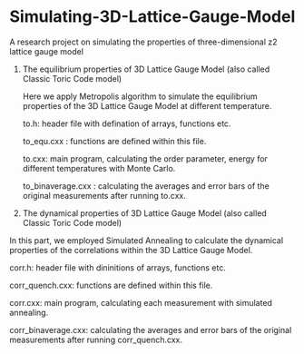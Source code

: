 # Simulating-3D-Lattice-Gauge-Model
A research project on simulating the properties of three-dimensional z2 lattice gauge model
1) The equilibrium properties of 3D Lattice Gauge Model (also called Classic Toric Code model)

   Here we apply Metropolis algorithm to simulate the equilibrium properties of the 3D Lattice Gauge Model at different temperature. 
   
   to.h: header file with defination of arrays, functions etc.
   
   to_equ.cxx : functions are defined within this file.
   
   to.cxx: main program, calculating the order parameter, energy for different temperatures with Monte Carlo.
   
   to_binaverage.cxx : calculating the averages and error bars of the original measurements after running to.cxx.
  
 2) The dynamical properties of 3D Lattice Gauge Model (also called Classic Toric Code model)
 
   In this part, we employed Simulated Annealing to calculate the dynamical properties of the correlations within the 3D Lattice Gauge Model.
   
   corr.h: header file with dininitions of arrays, functions etc.
   
   corr_quench.cxx: functions are defined within this file.
   
   corr.cxx: main program, calculating each measurement with simulated annealing.
   
   corr_binaverage.cxx: calculating the averages and error bars of the original measurements after running corr_quench.cxx.

